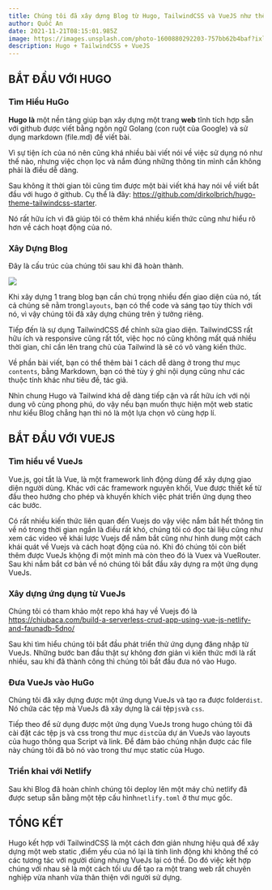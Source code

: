 ```yaml
---
title: Chúng tôi đã xây dựng Blog từ Hugo, TailwindCSS và VueJS như thế nào?
author: Quốc An
date: 2021-11-21T08:15:01.985Z
image: https://images.unsplash.com/photo-1600880292203-757bb62b4baf?ixlib=rb-1.2.1&ixid=MnwxMjA3fDB8MHxwaG90by1wYWdlfHx8fGVufDB8fHx8&auto=format&fit=crop&w=2070&q=80
description: Hugo + TailwindCSS + VueJS
---
```

## **BẮT ĐẦU VỚI HUGO**

### Tìm Hiểu HuGo

**Hugo là** một nền tảng giúp bạn xây dựng một trang **web** tĩnh tích hợp sẵn với github được viết bằng ngôn ngữ Golang (con ruột của Google) và sử dụng markdown (file.md) để viết bài.

Vì sự tiện ích của nó nên cũng khá nhiều bài viết nói về việc sử dụng nó như thế nào, nhưng việc chọn lọc và nắm đúng những thông tin mình cần không phải là điều dễ dàng.

Sau không ít thời gian tôi cũng tìm được một bài viết khá hay nói về viết bắt đầu với hugo ở github. Cụ thể là đây: https://github.com/dirkolbrich/hugo-theme-tailwindcss-starter.

Nó rất hữu ích vì đã giúp tôi có thêm khá nhiều kiến thức cũng như hiểu rõ hơn về cách hoạt động của nó.

### **Xây Dựng Blog**

Đây là cấu trúc của chúng tôi sau khi đã hoàn thành.

![](/image/anh11.png)

Khi xây dựng 1 trang blog bạn cần chú trọng nhiều đến giao diện của nó, tất cả chúng sẽ nằm trong`layouts`, bạn có thể code và sáng tạo tùy thích với nó, vì vậy chúng tôi đã xây dựng chúng trên ý tưởng riêng.

Tiếp đến là sự dụng TailwindCSS để chỉnh sửa giao diện. TailwindCSS rất hữu ích và responsive cũng rất tốt, việc học nó cũng không mất quá nhiều thời gian, chỉ cần lên trang chủ của Tailwind là sẽ có vô vàng kiến thức.

Về phần bài viết, bạn có thể thêm bài 1 cách dễ dàng ở trong thư mục `contents`, bằng Markdown, bạn có thẻ tùy ý ghi nội dụng cũng như các thuộc tính khác như tiêu đề, tác giả.

Nhìn chung Hugo và Tailwind khá dễ dàng tiếp cận và rất hữu ích với nội dung vô cùng phong phú, do vậy nếu bạn muốn thực hiện một web static như kiểu Blog chẳng hạn thì nó là một lựa chọn vô cùng hợp lí.

## **BẮT ĐẦU VỚI VUEJS**

### **Tìm hiểu về VueJs**

Vue.js, gọi tắt là Vue, là một framework linh động dùng để xây dựng giao diện người dùng. Khác với các framework nguyên khối, Vue được thiết kế từ đầu theo hướng cho phép và khuyến khích việc phát triển ứng dụng theo các bước. 

Có rất nhiều kiến thức liên quan đến Vuejs do vậy việc nắm bắt hết thông tin về nó trong thời gian ngắn là điều rất khó, chúng tôi có đọc tài liệu cũng như xem các video về khái lược Vuejs để nắm bắt cũng như hình dung một cách khái quát về Vuejs và cách hoạt động của nó. Khi đó chúng tôi còn biết thêm được VueJs khộng đi một mình mà còn theo đó là Vuex và VueRouter. Sau khi nắm bắt cơ bản về nó chúng tôi bắt đầu xây dựng ra một ứng dụng VueJs.

### **Xây dựng ứng dụng từ VueJs**

Chúng tôi có tham khảo một repo khá hay về Vuejs đó là https://chiubaca.com/build-a-serverless-crud-app-using-vue-js-netlify-and-faunadb-5dno/

Sau khi tìm hiểu chúng tôi bắt đầu phát triển thử ứng dụng đăng nhập từ VueJs. Những bước ban đầu thật sự không đơn giản vì kiến thức mới là rất nhiều, sau khi đã thành công thì chúng tôi bắt đầu đưa nó vào Hugo.

### **Đưa VueJs vào HuGo**

Chúng tôi đã xây dựng được một ứng dụng VueJs và tạo ra được folder`dist`. Nó chứa các tệp mà VueJs đã xây dựng là cái tệp`js`và `css`.

Tiếp theo để sử dụng được một ứng dụng VueJs trong hugo chúng tôi đã cài đặt các tệp js và css trong thư mục `dist`của dự án VueJs vào layouts của hugo thông qua Script và link. Để đảm bảo chúng nhận được các file này chúng tôi đã bỏ nó vào trong thư mục static của Hugo.

### **Triển khai với Netlify**

Sau khi Blog đã hoàn chỉnh chúng tôi deploy lên một máy chủ netlify đã được setup sẵn bằng một tệp cấu hình`netlify.toml` ở thư mục gốc.

## **TỔNG KẾT**

Hugo kết hợp với TailwindCSS là một cách đơn giản nhưng hiệu quả để xây dựng một web static ,điểm yếu của nó lại là tính linh động khi không thể có các tương tác với người dùng nhưng VueJs lại có thể. Do đó việc kết hợp chúng với nhau sẽ là một cách tối ưu để tạo ra một trang web rất chuyên nghiệp vừa nhanh vừa thân thiện với người sử dựng.